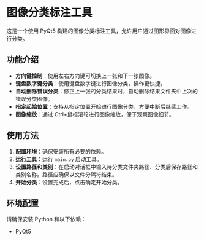 # 图像分类标注工具

这是一个使用 PyQt5 构建的图像分类标注工具，允许用户通过图形界面对图像进行分类。

## 功能介绍

- **方向键控制**：使用左右方向键可切换上一张和下一张图像。
- **键盘数字键分类**：使用键盘数字键进行图像分类，操作更快捷。
- **自动删除错误分类**：修正上一张的分类结果时，自动删除结果文件夹中上次的错误分类图像。
- **指定起始位置**：支持从指定位置开始进行图像分类，方便中断后继续工作。
- **图像缩放**：通过 Ctrl+鼠标滚轮进行图像缩放，便于观察图像细节。

## 使用方法

1. **配置环境**：确保安装所有必要的依赖。
2. **运行工具**：运行 `main.py` 启动工具。
3. **设置路径和类别**：在启动对话框中输入待分类文件夹路径、分类后保存路径和类别名称。路径应确保以文件分隔符结束。
4. **开始分类**：设置完成后，点击确定开始分类。

## 环境配置

请确保安装 Python 和以下依赖：

- PyQt5
